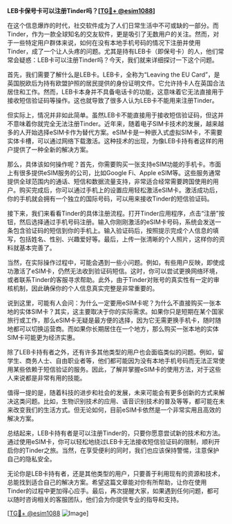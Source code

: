 **LEB卡保号卡可以注册Tinder吗？[[TG💪+ @esim1088](https://t.me/s/esim1088)]**

在这个信息爆炸的时代，社交软件成为了人们日常生活中不可或缺的一部分。而Tinder，作为一款全球知名的交友软件，更是吸引了无数用户的关注。然而，对于一些特定用户群体来说，如何在没有本地手机号码的情况下注册并使用Tinder，成了一个让人头疼的问题。尤其是持有LEB卡（即保号卡）的人，他们常常会疑惑：LEB卡可以注册Tinder吗？今天，我们就来详细探讨一下这个问题。

首先，我们需要了解什么是LEB卡。LEB卡，全称为“Leaving the EU Card”，是英国脱欧后为持有欧盟护照的居民提供的身份证明文件。它允许持卡人在英国合法居住和工作。然而，LEB卡本身并不具备电话卡的功能，这意味着它无法直接用于接收短信验证码等操作。这也就导致了很多人认为LEB卡不能用来注册Tinder。

但实际上，情况并非如此简单。虽然LEB卡不能直接用于接收短信验证码，但这并不意味着你就完全无法注册Tinder。近年来，随着电子SIM卡技术的发展，越来越多的人开始选择eSIM卡作为替代方案。eSIM卡是一种嵌入式虚拟SIM卡，不需要实体卡槽，可以通过网络下载激活。这种技术的出现，为像LEB卡持有者这样的用户提供了一种全新的解决方案。

那么，具体该如何操作呢？首先，你需要购买一张支持eSIM功能的手机卡。市面上有很多提供eSIM服务的公司，比如Google Fi、Apple eSIM等。这些服务通常提供全球范围内的通话、短信和数据流量支持，非常适合经常需要跨国使用的用户。购买完成后，你可以通过手机上的设置应用轻松激活eSIM卡。激活成功后，你的手机就会拥有一个独立的国际号码，可以用来接收Tinder的短信验证码。

接下来，我们来看看Tinder的具体注册流程。打开Tinder应用程序，点击“注册”按钮，然后选择通过手机号码注册。输入你刚刚激活的eSIM卡号码，系统会发送一条包含验证码的短信到你的手机上。输入验证码后，按照提示完成个人信息的填写，包括姓名、性别、兴趣爱好等。最后，上传一张清晰的个人照片，这样你的资料就基本完善了。

当然，在实际操作过程中，可能会遇到一些小问题。例如，有些用户反映，即使成功激活了eSIM卡，仍然无法收到验证码短信。这时，你可以尝试更换网络环境，或者联系Tinder的客服寻求帮助。此外，由于Tinder对账号的真实性有一定的审核机制，因此确保你的个人信息真实完整是非常重要的。

说到这里，可能有人会问：为什么一定要用eSIM卡呢？为什么不直接购买一张本地的实体SIM卡？其实，这主要取决于你的实际需求。如果你只是短期在某个国家旅行或工作，那么eSIM卡无疑是最方便的选择，因为它无需更换手机卡，随时随地都可以切换运营商。而如果你长期居住在一个地方，那么购买一张本地的实体SIM卡可能更为经济实惠。

除了LEB卡持有者之外，还有许多其他类型的用户也会面临类似的问题。例如，留学生、商务人士、自由职业者等，他们都可能因为没有本地手机号码而无法正常使用某些依赖于短信验证的服务。因此，了解并掌握eSIM卡的使用方法，对于这些人来说都是非常有用的技能。

值得一提的是，随着科技的进步和社会的发展，未来可能会有更多创新的方式来解决这类问题。比如，生物识别技术的应用、语音识别技术的普及等等，都可能在未来改变我们的生活方式。但无论如何，目前eSIM卡依然是一个非常实用且高效的解决方案。

总结起来，LEB卡持有者是可以注册Tinder的，只要你愿意尝试新的技术和方法。通过使用eSIM卡，你可以轻松地绕过LEB卡无法接收短信验证码的限制，顺利开启你的Tinder之旅。当然，在享受便利的同时，我们也应该保持警惕，注意保护自己的隐私安全。

无论你是LEB卡持有者，还是其他类型的用户，只要善于利用现有的资源和技术，总能找到适合自己的解决方案。希望这篇文章能对你有所帮助，让你在使用Tinder的过程中更加得心应手。最后，再次提醒大家，如果遇到任何问题，都可以随时咨询相关的客服团队，他们会为你提供专业的指导和支持。

[[TG💪+ @esim1088](https://t.me/s/esim1088) ![Image](https://i.postimg.cc/4NQfJmqS/Snipaste-2025-05-13-00-14-12.png)]